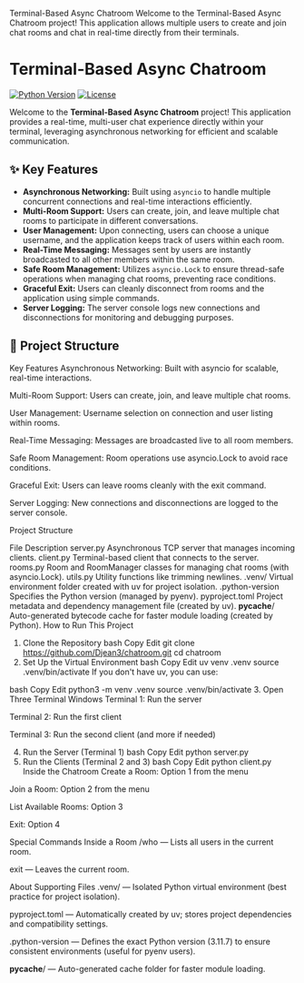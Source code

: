 Terminal-Based Async Chatroom
Welcome to the Terminal-Based Async Chatroom project!
This application allows multiple users to create and join chat rooms and chat in real-time directly from their terminals.


# Terminal-Based Async Chatroom

[![Python Version](https://img.shields.io/badge/python-3.11.7-blue.svg)](https://www.python.org/downloads/release/python-3117/)
[![License](https://img.shields.io/badge/license-MIT-green.svg)](LICENSE)

Welcome to the **Terminal-Based Async Chatroom** project! This application provides a real-time, multi-user chat experience directly within your terminal, leveraging asynchronous networking for efficient and scalable communication.

## ✨ Key Features

* **Asynchronous Networking:** Built using `asyncio` to handle multiple concurrent connections and real-time interactions efficiently.
* **Multi-Room Support:** Users can create, join, and leave multiple chat rooms to participate in different conversations.
* **User Management:** Upon connecting, users can choose a unique username, and the application keeps track of users within each room.
* **Real-Time Messaging:** Messages sent by users are instantly broadcasted to all other members within the same room.
* **Safe Room Management:** Utilizes `asyncio.Lock` to ensure thread-safe operations when managing chat rooms, preventing race conditions.
* **Graceful Exit:** Users can cleanly disconnect from rooms and the application using simple commands.
* **Server Logging:** The server console logs new connections and disconnections for monitoring and debugging purposes.

## 📂 Project Structure


Key Features
Asynchronous Networking: Built with asyncio for scalable, real-time interactions.

Multi-Room Support: Users can create, join, and leave multiple chat rooms.

User Management: Username selection on connection and user listing within rooms.

Real-Time Messaging: Messages are broadcasted live to all room members.

Safe Room Management: Room operations use asyncio.Lock to avoid race conditions.

Graceful Exit: Users can leave rooms cleanly with the exit command.

Server Logging: New connections and disconnections are logged to the server console.

Project Structure

File	Description
server.py	Asynchronous TCP server that manages incoming clients.
client.py	Terminal-based client that connects to the server.
rooms.py	Room and RoomManager classes for managing chat rooms (with asyncio.Lock).
utils.py	Utility functions like trimming newlines.
.venv/	Virtual environment folder created with uv for project isolation.
.python-version	Specifies the Python version (managed by pyenv).
pyproject.toml	Project metadata and dependency management file (created by uv).
__pycache__/	Auto-generated bytecode cache for faster module loading (created by Python).
How to Run This Project
1. Clone the Repository
bash
Copy
Edit
git clone https://github.com/Djean3/chatroom.git
cd chatroom
2. Set Up the Virtual Environment
bash
Copy
Edit
uv venv .venv
source .venv/bin/activate
If you don't have uv, you can use:

bash
Copy
Edit
python3 -m venv .venv
source .venv/bin/activate
3. Open Three Terminal Windows
Terminal 1: Run the server

Terminal 2: Run the first client

Terminal 3: Run the second client (and more if needed)

4. Run the Server (Terminal 1)
bash
Copy
Edit
python server.py
5. Run the Clients (Terminal 2 and 3)
bash
Copy
Edit
python client.py
Inside the Chatroom
Create a Room: Option 1 from the menu

Join a Room: Option 2 from the menu

List Available Rooms: Option 3

Exit: Option 4

Special Commands Inside a Room
/who — Lists all users in the current room.

exit — Leaves the current room.

About Supporting Files
.venv/ — Isolated Python virtual environment (best practice for project isolation).

pyproject.toml — Automatically created by uv; stores project dependencies and compatibility settings.

.python-version — Defines the exact Python version (3.11.7) to ensure consistent environments (useful for pyenv users).

__pycache__/ — Auto-generated cache folder for faster module loading.